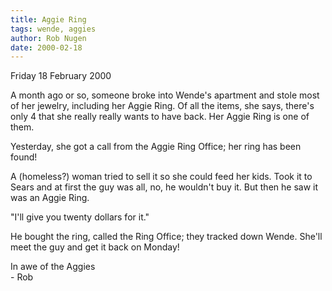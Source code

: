 ```yaml
---
title: Aggie Ring
tags: wende, aggies
author: Rob Nugen
date: 2000-02-18
---
```


<p class=date>Friday 18 February 2000</p>

<p>A month ago or so, someone broke into Wende's apartment and stole most 
of her jewelry, including her Aggie Ring.  Of all the items, she says, 
there's only 4 that she really really wants to have back.  Her Aggie Ring 
is one of them.

<p>Yesterday, she got a call from the Aggie Ring Office; her ring has been 
found!

<p>A (homeless?) woman tried to sell it so she could feed her kids.  Took 
it to Sears and at first the guy was all, no, he wouldn't buy it.  But then 
he saw it was an Aggie Ring.

<p>"I'll give you twenty dollars for it."

<p>He bought the ring, called the Ring Office; they tracked down Wende. 
 She'll meet the guy and get it back on Monday!

<p>In awe of the Aggies
<br>- Rob

